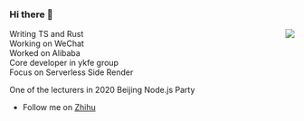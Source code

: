 ### Hi there 👋

<img align="right" src="https://github-readme-stats.vercel.app/api?username=zhangyuang&show_icons=true&theme=cobalt&hide_title=true" />

Writing TS and Rust   
Working on WeChat  
Worked on Alibaba  
Core developer in ykfe group  
Focus on Serverless Side Render  

One of the lecturers in 2020 Beijing Node.js Party

- Follow me on [Zhihu](https://www.zhihu.com/people/zhang-yu-ang-67)
